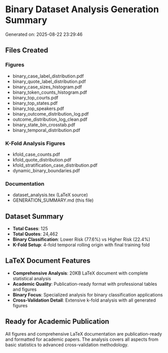 # Binary Dataset Analysis Generation Summary

Generated on: 2025-08-22 23:29:46

## Files Created

### Figures
- binary_case_label_distribution.pdf
- binary_quote_label_distribution.pdf
- binary_case_sizes_histogram.pdf
- binary_token_counts_histogram.pdf
- binary_top_courts.pdf
- binary_top_states.pdf
- binary_top_speakers.pdf
- binary_outcome_distribution_log.pdf
- outcome_distribution_log_clean.pdf
- binary_state_bin_crosstab.pdf
- binary_temporal_distribution.pdf

### K-Fold Analysis Figures
- kfold_case_counts.pdf
- kfold_quote_distribution.pdf
- kfold_stratification_case_distribution.pdf
- dynamic_binary_boundaries.pdf

### Documentation
- dataset_analysis.tex (LaTeX source)
- GENERATION_SUMMARY.md (this file)

## Dataset Summary

- **Total Cases**: 125
- **Total Quotes**: 24,462
- **Binary Classification**: Lower Risk (77.6%) vs Higher Risk (22.4%)
- **K-Fold Setup**: 4-fold temporal rolling origin with final training fold

## LaTeX Document Features

- **Comprehensive Analysis**: 20KB LaTeX document with complete statistical analysis
- **Academic Quality**: Publication-ready format with professional tables and figures
- **Binary Focus**: Specialized analysis for binary classification applications
- **Cross-Validation Detail**: Extensive k-fold analysis with all generated figures

## Ready for Academic Publication

All figures and comprehensive LaTeX documentation are publication-ready and formatted for academic papers. The analysis covers all aspects from basic statistics to advanced cross-validation methodology.
